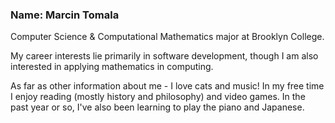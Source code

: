 ### Name: Marcin Tomala

Computer Science & Computational Mathematics major at Brooklyn College. 

My career interests lie primarily in software development, though I am also interested in applying mathematics in computing.

As far as other information about me - I love cats and music! In my free time I enjoy reading (mostly history and philosophy) and video games. In the past year or so, I've also been learning to play the piano and Japanese.
